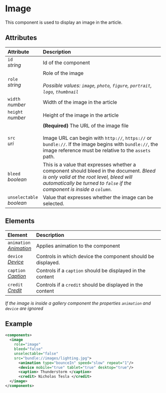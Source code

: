 # Image

This component is used to display an image in the article.

## Attributes

| Attribute                      | Description                                                                                                                                                                                                        |
| :----------------------------- | :----------------------------------------------------------------------------------------------------------------------------------------------------------------------------------------------------------------- |
| `id` <br/> _string_            | Id of the component                                                                                                                                                                                                |
| `role` <br/> _string_          | Role of the image </br> </br>_Possible values: `image`, `photo`, `figure`, `portrait`, `logo`, `thumbnail`_                                                                                                        |
| `width` <br/> _number_         | Width of the image in the article                                                                                                                                                                                  |
| `height` <br/> _number_        | Height of the image in the article                                                                                                                                                                                 |
| `src` <br/> _uri_              | **(Required)** The URL of the image file </br></br> Image URL can begin with `http://`, `https://` or `bundle://`. If the image begins with `bundle://`, the image reference must be relative to the `assets` path. |
| `bleed` <br/> _boolean_        | This is a value that expresses whether a component should bleed in the document. _Bleed is only valid at the root level, bleed will automatically be turned to `false` if the component is inside a `column`._         |
| `unselectable` <br/> _boolean_ | Value that expresses whether the image can be selected.                                                                                                                                                                   |


## Elements

| Element                                                           | Description                                                 |
| :---------------------------------------------------------------- | :---------------------------------------------------------- |
| `animation` <br/> _[Animation](../format/AnimationDescriptor.md)_ | Applies animation to the component                          |
| `device` <br/>_[Device](../format/DeviceDescriptor.md)_           | Controls in which device the component should be displayed. |
| `caption` <br/>_[Caption](../format/CaptionDescriptor.md)_        | Controls if a `caption` should be displayed in the content   |
| `credit` <br/>_[Credit](../format/CreditDescriptor.md)_           | Controls if a `credit` should be displayed in the content    |

_If the image is inside a gallery component the properties `animation` and `device` are ignored_

## Example

```xml
<components>
  <image 
    role="image" 
    bleed="false" 
    unselectable="false" 
    src="bundle://images/lighting.jpg">
      <animation type="bounceIn" speed="slow" repeat="1"/>
      <device mobile="true" tablet="true" desktop="true"/>
      <caption> Thunderstorm </caption>
      <credit> Nicholas Tesla </credit>
  </image>
</components>
```
